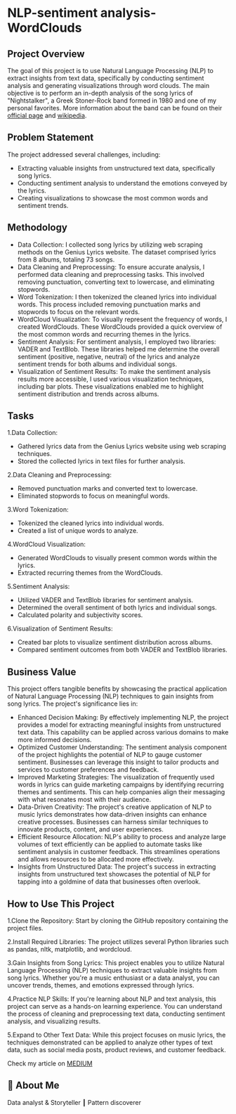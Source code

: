 
# NLP-sentiment analysis-WordClouds

## Project Overview

The goal of this project is to use Natural Language Processing (NLP) to extract insights from text data, specifically by conducting sentiment analysis and generating visualizations through word clouds. The main objective is to perform an in-depth analysis of the song lyrics of "Nightstalker", a Greek Stoner-Rock band formed in 1980 and one of my personal favorites. More information about the band can be found on their [official page](https://nightstalkerband.com/) and [wikipedia](https://en.wikipedia.org/wiki/Night_Stalker).

## Problem Statement
The project addressed several challenges, including:

* Extracting valuable insights from unstructured text data, specifically song lyrics.
* Conducting sentiment analysis to understand the emotions conveyed by the lyrics.
* Creating visualizations to showcase the most common words and sentiment trends.

## Methodology

* Data Collection: I collected song lyrics by utilizing web scraping methods on the Genius Lyrics website. The dataset comprised lyrics from 8 albums, totaling 73 songs.
* Data Cleaning and Preprocessing: To ensure accurate analysis, I performed data cleaning and preprocessing tasks. This involved removing punctuation, converting text to lowercase, and eliminating stopwords.
* Word Tokenization: I then tokenized the cleaned lyrics into individual words. This process included removing punctuation marks and stopwords to focus on the relevant words.
* WordCloud Visualization: To visually represent the frequency of words, I created WordClouds. These WordClouds provided a quick overview of the most common words and recurring themes in the lyrics.
* Sentiment Analysis: For sentiment analysis, I employed two libraries: VADER and TextBlob. These libraries helped me determine the overall sentiment (positive, negative, neutral) of the lyrics and analyze sentiment trends for both albums and individual songs.
* Visualization of Sentiment Results: To make the sentiment analysis results more accessible, I used various visualization techniques, including bar plots. These visualizations enabled me to highlight sentiment distribution and trends across albums.

## Tasks

1.Data Collection:
* Gathered lyrics data from the Genius Lyrics website using web scraping techniques.
* Stored the collected lyrics in text files for further analysis.
  
2.Data Cleaning and Preprocessing:
* Removed punctuation marks and converted text to lowercase.
* Eliminated stopwords to focus on meaningful words.
  
3.Word Tokenization:
* Tokenized the cleaned lyrics into individual words.
* Created a list of unique words to analyze.
  
4.WordCloud Visualization:
* Generated WordClouds to visually present common words within the lyrics.
* Extracted recurring themes from the WordClouds.
  
5.Sentiment Analysis:
* Utilized VADER and TextBlob libraries for sentiment analysis.
* Determined the overall sentiment of both lyrics and individual songs.
* Calculated polarity and subjectivity scores.
  
6.Visualization of Sentiment Results:
* Created bar plots to visualize sentiment distribution across albums.
* Compared sentiment outcomes from both VADER and TextBlob libraries.

## Business Value
This project offers tangible benefits by showcasing the practical application of Natural Language Processing (NLP) techniques to gain insights from song lyrics. The project's significance lies in:

* Enhanced Decision Making: By effectively implementing NLP, the project provides a model for extracting meaningful insights from unstructured text data. This capability can be applied across various domains to make more informed decisions.
* Optimized Customer Understanding: The sentiment analysis component of the project highlights the potential of NLP to gauge customer sentiment. Businesses can leverage this insight to tailor products and services to customer preferences and feedback.
* Improved Marketing Strategies: The visualization of frequently used words in lyrics can guide marketing campaigns by identifying recurring themes and sentiments. This can help companies align their messaging with what resonates most with their audience.
* Data-Driven Creativity: The project's creative application of NLP to music lyrics demonstrates how data-driven insights can enhance creative processes. Businesses can harness similar techniques to innovate products, content, and user experiences.
* Efficient Resource Allocation: NLP's ability to process and analyze large volumes of text efficiently can be applied to automate tasks like sentiment analysis in customer feedback. This streamlines operations and allows resources to be allocated more effectively.
* Insights from Unstructured Data: The project's success in extracting insights from unstructured text showcases the potential of NLP for tapping into a goldmine of data that businesses often overlook.

## How to Use This Project

1.Clone the Repository: Start by cloning the GitHub repository containing the project files.

2.Install Required Libraries: The project utilizes several Python libraries such as pandas, nltk, matplotlib, and wordcloud. 

3.Gain Insights from Song Lyrics: This project enables you to utilize Natural Language Processing (NLP) techniques to extract valuable insights from song lyrics. Whether you're a music enthusiast or a data analyst, you can uncover trends, themes, and emotions expressed through lyrics.

4.Practice NLP Skills: If you're learning about NLP and text analysis, this project can serve as a hands-on learning experience. You can understand the process of cleaning and preprocessing text data, conducting sentiment analysis, and visualizing results.

5.Expand to Other Text Data: While this project focuses on music lyrics, the techniques demonstrated can be applied to analyze other types of text data, such as social media posts, product reviews, and customer feedback.


Check my article on [MEDIUM](https://medium.com/@dimmakriss/natural-language-processing-and-sentiment-analysis-on-music-lyrics-7af53192945b)

## 🚀 About Me
Data analyst & Storyteller ┃ Pattern discoverer 

